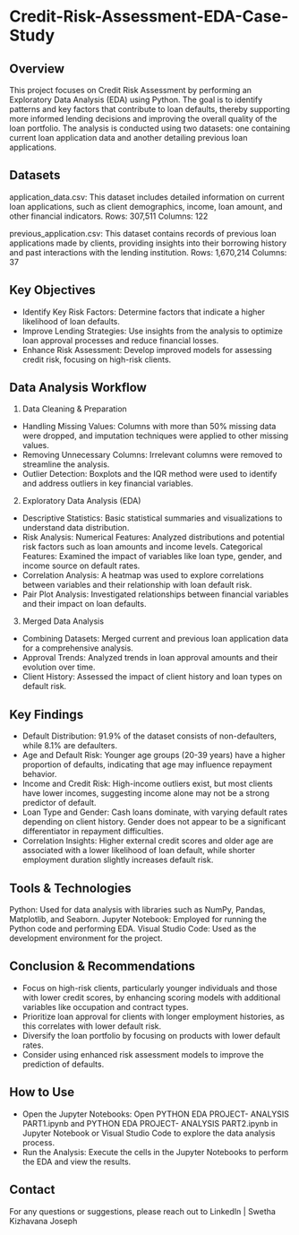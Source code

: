 # Credit-Risk-Assessment-EDA-Case-Study
## Overview
This project focuses on Credit Risk Assessment by performing an Exploratory Data Analysis (EDA) using Python. The goal is to identify patterns and key factors that contribute to loan defaults, thereby supporting more informed lending decisions and improving the overall quality of the loan portfolio. The analysis is conducted using two datasets: one containing current loan application data and another detailing previous loan applications.

## Datasets
application_data.csv: This dataset includes detailed information on current loan applications, such as client demographics, income, loan amount, and other financial indicators.
Rows: 307,511
Columns: 122

previous_application.csv: This dataset contains records of previous loan applications made by clients, providing insights into their borrowing history and past interactions with the lending institution.
Rows: 1,670,214
Columns: 37

## Key Objectives
* Identify Key Risk Factors: Determine factors that indicate a higher likelihood of loan defaults.
* Improve Lending Strategies: Use insights from the analysis to optimize loan approval processes and reduce financial losses.
* Enhance Risk Assessment: Develop improved models for assessing credit risk, focusing on high-risk clients.

## Data Analysis Workflow
1. Data Cleaning & Preparation
* Handling Missing Values: Columns with more than 50% missing data were dropped, and imputation techniques were applied to other missing values.
* Removing Unnecessary Columns: Irrelevant columns were removed to streamline the analysis.
* Outlier Detection: Boxplots and the IQR method were used to identify and address outliers in key financial variables.
  
2. Exploratory Data Analysis (EDA)
* Descriptive Statistics: Basic statistical summaries and visualizations to understand data distribution.
* Risk Analysis:
Numerical Features: Analyzed distributions and potential risk factors such as loan amounts and income levels.
Categorical Features: Examined the impact of variables like loan type, gender, and income source on default rates.
* Correlation Analysis: A heatmap was used to explore correlations between variables and their relationship with loan default risk.
* Pair Plot Analysis: Investigated relationships between financial variables and their impact on loan defaults.
  
3. Merged Data Analysis
* Combining Datasets: Merged current and previous loan application data for a comprehensive analysis.
* Approval Trends: Analyzed trends in loan approval amounts and their evolution over time.
* Client History: Assessed the impact of client history and loan types on default risk.

## Key Findings
* Default Distribution: 91.9% of the dataset consists of non-defaulters, while 8.1% are defaulters.
* Age and Default Risk: Younger age groups (20-39 years) have a higher proportion of defaults, indicating that age may influence repayment behavior.
* Income and Credit Risk: High-income outliers exist, but most clients have lower incomes, suggesting income alone may not be a strong predictor of default.
* Loan Type and Gender: Cash loans dominate, with varying default rates depending on client history. Gender does not appear to be a significant differentiator in repayment difficulties.
* Correlation Insights: Higher external credit scores and older age are associated with a lower likelihood of loan default, while shorter employment duration slightly increases default risk.
  
## Tools & Technologies
Python: Used for data analysis with libraries such as NumPy, Pandas, Matplotlib, and Seaborn.
Jupyter Notebook: Employed for running the Python code and performing EDA.
Visual Studio Code: Used as the development environment for the project.

## Conclusion & Recommendations
* Focus on high-risk clients, particularly younger individuals and those with lower credit scores, by enhancing scoring models with additional variables like occupation and contract types.
* Prioritize loan approval for clients with longer employment histories, as this correlates with lower default risk.
* Diversify the loan portfolio by focusing on products with lower default rates.
* Consider using enhanced risk assessment models to improve the prediction of defaults.
  
## How to Use
* Open the Jupyter Notebooks:
Open PYTHON EDA PROJECT- ANALYSIS PART1.ipynb and PYTHON EDA PROJECT- ANALYSIS PART2.ipynb in Jupyter Notebook or Visual Studio Code to explore the data analysis process.
* Run the Analysis:
Execute the cells in the Jupyter Notebooks to perform the EDA and view the results.

## Contact
For any questions or suggestions, please reach out to LinkedIn | Swetha Kizhavana Joseph
